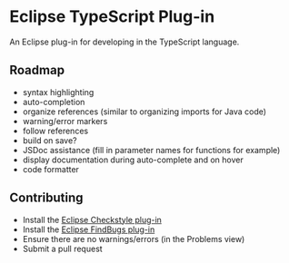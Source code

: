 Eclipse TypeScript Plug-in
==================

An Eclipse plug-in for developing in the TypeScript language.

Roadmap
-------
* syntax highlighting
* auto-completion
* organize references (similar to organizing imports for Java code)
* warning/error markers
* follow references
* build on save?
* JSDoc assistance (fill in parameter names for functions for example)
* display documentation during auto-complete and on hover
* code formatter

Contributing
------------
* Install the [Eclipse Checkstyle plug-in](http://eclipse-cs.sourceforge.net/)
* Install the [Eclipse FindBugs plug-in](http://findbugs.sourceforge.net/)
* Ensure there are no warnings/errors (in the Problems view)
* Submit a pull request
